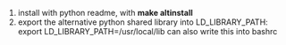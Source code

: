 1. install with python readme, with **make altinstall**
2. export the alternative python shared library into LD_LIBRARY_PATH:
        export LD_LIBRARY_PATH=/usr/local/lib
    can also write this into bashrc